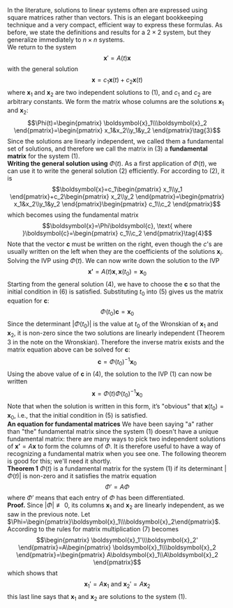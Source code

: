 In the literature, solutions to linear systems often are expressed using square matrices rather than vectors. This is an elegant bookkeeping technique and a very compact, efficient way to express these formulas. As before, we state the definitions and results for a $2 \times 2$ system, but they generalize immediately to $n \times n$ systems.  
We return to the system
$$\boldsymbol{x}'=A(t)\boldsymbol{x}\tag{1}$$
with the general solution
$$\boldsymbol{x}=c_1\boldsymbol{x}(t)+c_2\boldsymbol{x}(t)\tag{2}$$
where $\boldsymbol{x}_1$ and $\boldsymbol{x}_2$ are two independent solutions to $(1)$, and $c_1$ and $c_2$ are arbitrary constants.
We form the matrix whose columns are the solutions $\boldsymbol{x}_1$ and $\boldsymbol{x}_2$:
$$\Phi(t)=\begin{pmatrix}
\boldsymbol{x}_1\\\boldsymbol{x}_2
\end{pmatrix}=\begin{pmatrix}
x_1&x_2\\y_1&y_2
\end{pmatrix}\tag{3}$$
Since the solutions are linearly independent, we called them a fundamental set of solutions, and therefore we call the matrix in $(3)$ a **fundamental matrix** for the system $(1)$.  
**Writing the general solution using** $\Phi(t)$. As a first application of $\Phi(t)$, we can use it to write the general solution $(2)$ efficiently. For according to $(2)$, it is
$$\boldsymbol{x}=c_1\begin{pmatrix}
x_1\\y_1
\end{pmatrix}+c_2\begin{pmatrix}
x_2\\y_2
\end{pmatrix}=\begin{pmatrix}
x_1&x_2\\y_1&y_2
\end{pmatrix}\begin{pmatrix}
c_1\\c_2
\end{pmatrix}$$
which becomes using the fundamental matrix
$$\boldsymbol{x}=\Phi\boldsymbol{c}, \text{ where }\boldsymbol{c}=\begin{pmatrix}
c_1\\c_2
\end{pmatrix}\tag{4}$$
Note that the vector $\boldsymbol{c}$ must be written on the right, even though the $c$'s
are usually written on the left when they are the coefficients of the solutions $\boldsymbol{x}_i$.  
Solving the IVP using $\Phi(t)$. We can now write down the solution to the IVP
$$\boldsymbol{x'}=A(t)\boldsymbol{x}, \boldsymbol{x}(t_0)=\boldsymbol{x}_0\tag{5}$$
Starting from the general solution $(4)$, we have to choose the $\boldsymbol{c}$ so that the initial condition in $(6)$ is satisfied. Substituting $t_0$ into $(5)$ gives us the matrix equation for $\boldsymbol{c}$:
$$\Phi(t_0)\boldsymbol{c}=\boldsymbol{x}_0$$
Since the determinant $|\Phi(t_0)|$ is the value at $t_0$ of the Wronskian of $\boldsymbol{x}_1$ and $\boldsymbol{x}_2$, it is non-zero since the two solutions are linearly independent (Theorem 3 in the note on the Wronskian). Therefore the inverse matrix exists and the matrix equation above can be solved for $\boldsymbol{c}$:
$$\boldsymbol{c}=\Phi(t_0)^{-1}\boldsymbol{x}_0$$
Using the above value of $\boldsymbol{c}$ in $(4)$, the solution to the IVP $(1)$ can now be written
$$\boldsymbol{x}=\Phi(t)\Phi(t_0)^{-1}\boldsymbol{x}_0$$
Note that when the solution is written in this form, it’s "obvious" that $\boldsymbol{x}(t_0) = \boldsymbol{x}_0$, i.e., that the initial condition in $(5)$ is satisfied.  
**An equation for fundamental matrices** We have been saying "a" rather than "the" fundamental matrix since the system $(1)$ doesn't have a unique fundamental matrix: there are many ways to pick two independent solutions of $\boldsymbol{x'} = A\boldsymbol{x}$ to form the columns of $\Phi$. It is therefore useful to have a way of recognizing a fundamental matrix when you see one. The following theorem is good for this; we'll need it shortly.  
**Theorem 1** $\Phi(t)$ is a fundamental matrix for the system $(1)$ if its determinant $|\Phi(t)|$ is non-zero and it satisfies the matrix equation
$$\Phi'=A\Phi\tag{7}$$
where $\Phi'$ means that each entry of $\Phi$ has been differentiated.  
**Proof.** Since $|\Phi| \not\equiv 0$, its columns $\boldsymbol{x}_1$ and $\boldsymbol{x}_2$ are linearly independent, as we saw in the previous note. Let $\Phi=\begin{pmatrix}\boldsymbol{x}_1\\\boldsymbol{x}_2\end{pmatrix}$. According to the rules for matrix multiplication $(7)$ becomes
$$\begin{pmatrix}
\boldsymbol{x}_1'\\\boldsymbol{x}_2'
\end{pmatrix}=A\begin{pmatrix}
\boldsymbol{x}_1\\\boldsymbol{x}_2
\end{pmatrix}=\begin{pmatrix}
A\boldsymbol{x}_1\\A\boldsymbol{x}_2
\end{pmatrix}$$
which shows that
$$\boldsymbol{x}_1'=A\boldsymbol{x}_1 \text{ and } \boldsymbol{x}_2'=A\boldsymbol{x}_2$$
this last line says that $\boldsymbol{x}_1$ and $\boldsymbol{x}_2$ are solutions to the system $(1)$.
